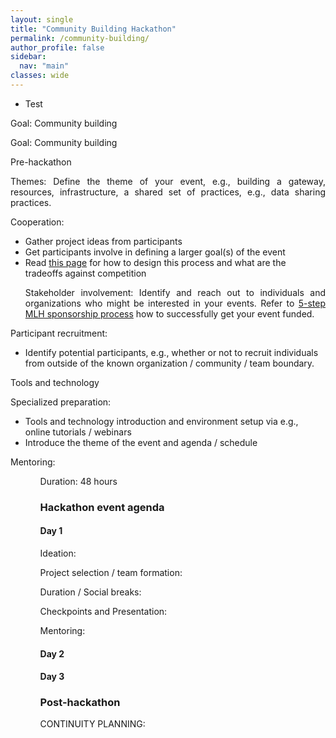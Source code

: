 ```yaml
---
layout: single
title: "Community Building Hackathon"
permalink: /community-building/
author_profile: false
sidebar:
  nav: "main"
classes: wide
---
```

<style>
  p { text-align:justify; }
  li {  display: list-item; }
  li::before {
    content: "";
    position: absolute;
    left: -29px;
    border-left: 2px solid rgba(255,255,255,.2);
    height: 100%;
    top: 24px;
}
</style>
<ul>
  <li>
    <span>Test</span>
  </li>
</ul>
<p>Goal: Community building</p>
<p style="padding-left:0px;">Goal: Community building</p>
<p style="padding-left:0px;">Pre-hackathon</p>
<p>Themes: Define the theme of your event, e.g., building a gateway, resources, infrastructure, a shared set of practices, e.g., data sharing practices.</p>
<p>Cooperation:
  <ul><li>Gather project ideas from participants</li>
  <li>Get participants involve in defining a larger goal(s) of the event</li>
  <li>Read <a href="{{ relative_url }}/hackathon-planning-kit/competition-cooperation">this page</a> for how to design this process and what are the tradeoffs against competition</li></p>
<p>Stakeholder involvement: Identify and reach out to individuals and organizations who might be interested in your events. Refer to <a href="https://guide.mlh.io/organizer-timeline/4-months-before/sponsorship">5-step MLH sponsorship process</a> how to successfully get your event funded.</ul></p>
<p>Participant recruitment:
  <ul><li>Identify potential participants, e.g., whether or not to recruit individuals from outside of the known organization / community / team boundary.</li></ul></p>
<p>Tools and technology
<p>Specialized preparation:
  <ul><li>Tools and technology introduction and environment setup via e.g., online tutorials / webinars</li>
  <li>Introduce the theme of the event and agenda / schedule</li></ul></p>
<p>Mentoring:
  <ul><ul></p>
<p>Duration: 48 hours</p>

<h3>Hackathon event agenda</h3>
<h4>Day 1</h4>
<p>Ideation:</p>
<p>Project selection / team formation:</p>
<p>Duration / Social breaks:</p>
<p>Checkpoints and Presentation:</p>
<p>Mentoring: </p>
<h4>Day 2</h4>
<h4>Day 3</h4>

<h3>Post-hackathon</h3>
<p>CONTINUITY PLANNING: </p>
